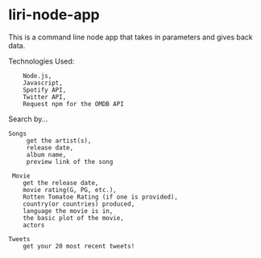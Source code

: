 # liri-node-app
This is a command line node app that takes in parameters and gives back data.

Technologies Used:

        Node.js,
        Javascript,
        Spotify API,
        Twitter API, 
        Request npm for the OMDB API
        

Search by...

    Songs  
         get the artist(s), 
         release date, 
         album name, 
         preview link of the song
         
     Movie 
        get the release date, 
        movie rating(G, PG, etc.), 
        Rotten Tomatoe Rating (if one is provided), 
        country(or countries) produced,
        language the movie is in,
        the basic plot of the movie, 
        actors
        
    Tweets 
        get your 20 most recent tweets!
